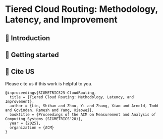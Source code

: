 # Tiered Cloud Routing: Methodology, Latency, and Improvement

## :bookmark: Introduction

## :bookmark: Getting started

## :bookmark: Cite US

Please cite us if this work is helpful to you.

```
@inproceedings{SIGMETRICS25-CloudRouting,
  title = {Tiered Cloud Routing: Methodology, Latency, and Improvement},
  author = {Lin, Shihan and Zhou, Yi and Zhang, Xiao and Arnold, Todd and Govindan, Ramesh and Yang, Xiaowei},
  booktitle = {Proceedings of the ACM on Measurement and Analysis of Computing Systems (SIGMETRICS'20)},
  year = {2025},
  organization = {ACM}
}
```
